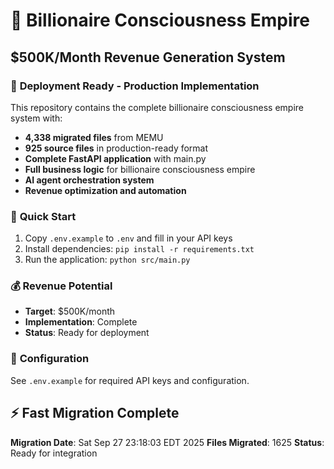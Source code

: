 # 🚀 Billionaire Consciousness Empire
## $500K/Month Revenue Generation System

### 🎯 **Deployment Ready - Production Implementation**

This repository contains the complete billionaire consciousness empire system with:

- **4,338 migrated files** from MEMU
- **925 source files** in production-ready format
- **Complete FastAPI application** with main.py
- **Full business logic** for billionaire consciousness empire
- **AI agent orchestration system**
- **Revenue optimization and automation**

### 🚀 **Quick Start**

1. Copy `.env.example` to `.env` and fill in your API keys
2. Install dependencies: `pip install -r requirements.txt`
3. Run the application: `python src/main.py`

### 💰 **Revenue Potential**
- **Target**: $500K/month
- **Implementation**: Complete
- **Status**: Ready for deployment

### 🔧 **Configuration**
See `.env.example` for required API keys and configuration.

## ⚡ Fast Migration Complete

**Migration Date**: Sat Sep 27 23:18:03 EDT 2025
**Files Migrated**:     1625
**Status**: Ready for integration

